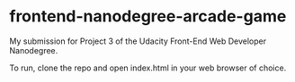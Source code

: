 frontend-nanodegree-arcade-game
===============================

My submission for Project 3 of the Udacity Front-End Web Developer Nanodegree.

To run, clone the repo and open index.html in your web browser of choice.
